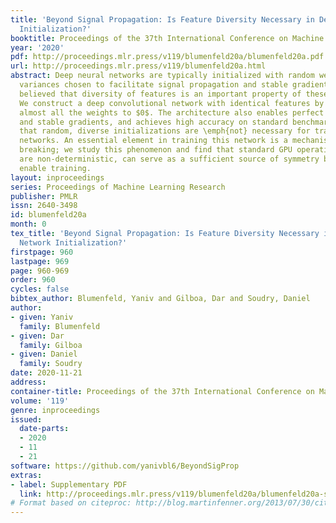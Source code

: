 ```yaml
---
title: 'Beyond Signal Propagation: Is Feature Diversity Necessary in Deep Neural Network
  Initialization?'
booktitle: Proceedings of the 37th International Conference on Machine Learning
year: '2020'
pdf: http://proceedings.mlr.press/v119/blumenfeld20a/blumenfeld20a.pdf
url: http://proceedings.mlr.press/v119/blumenfeld20a.html
abstract: Deep neural networks are typically initialized with random weights, with
  variances chosen to facilitate signal propagation and stable gradients. It is also
  believed that diversity of features is an important property of these initializations.
  We construct a deep convolutional network with identical features by initializing
  almost all the weights to $0$. The architecture also enables perfect signal propagation
  and stable gradients, and achieves high accuracy on standard benchmarks. This indicates
  that random, diverse initializations are \emph{not} necessary for training neural
  networks. An essential element in training this network is a mechanism of symmetry
  breaking; we study this phenomenon and find that standard GPU operations, which
  are non-deterministic, can serve as a sufficient source of symmetry breaking to
  enable training.
layout: inproceedings
series: Proceedings of Machine Learning Research
publisher: PMLR
issn: 2640-3498
id: blumenfeld20a
month: 0
tex_title: 'Beyond Signal Propagation: Is Feature Diversity Necessary in Deep Neural
  Network Initialization?'
firstpage: 960
lastpage: 969
page: 960-969
order: 960
cycles: false
bibtex_author: Blumenfeld, Yaniv and Gilboa, Dar and Soudry, Daniel
author:
- given: Yaniv
  family: Blumenfeld
- given: Dar
  family: Gilboa
- given: Daniel
  family: Soudry
date: 2020-11-21
address: 
container-title: Proceedings of the 37th International Conference on Machine Learning
volume: '119'
genre: inproceedings
issued:
  date-parts:
  - 2020
  - 11
  - 21
software: https://github.com/yanivbl6/BeyondSigProp
extras:
- label: Supplementary PDF
  link: http://proceedings.mlr.press/v119/blumenfeld20a/blumenfeld20a-supp.pdf
# Format based on citeproc: http://blog.martinfenner.org/2013/07/30/citeproc-yaml-for-bibliographies/
---
```

